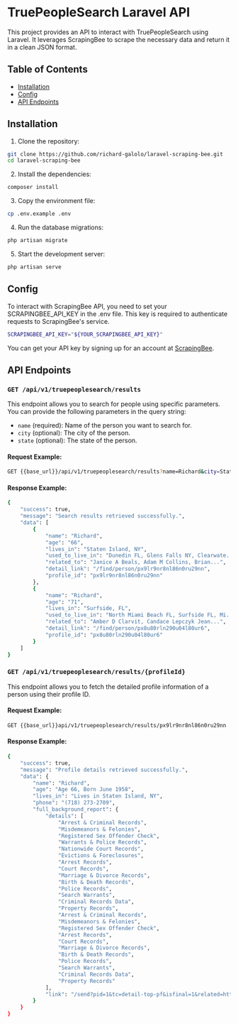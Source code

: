 # TruePeopleSearch Laravel API

This project provides an API to interact with TruePeopleSearch using Laravel. It leverages ScrapingBee to scrape the necessary data and return it in a clean JSON format. 

## Table of Contents

- [Installation](#installation)
- [Config](#config)
- [API Endpoints](#api-endpoints)

## Installation
1. Clone the repository:
```bash
git clone https://github.com/richard-galolo/laravel-scraping-bee.git
cd laravel-scraping-bee
```
2. Install the dependencies:
```bash
composer install
```
3. Copy the environment file:
```bash
cp .env.example .env
```
4. Run the database migrations:
```bash
php artisan migrate
```
5. Start the development server:
```bash
php artisan serve
```

## Config
To interact with ScrapingBee API, you need to set your SCRAPINGBEE_API_KEY in the .env file. This key is required to authenticate requests to ScrapingBee's service.
```bash
SCRAPINGBEE_API_KEY="${YOUR_SCRAPINGBEE_API_KEY}"
```
You can get your API key by signing up for an account at [ScrapingBee](https://www.scrapingbee.com/).

## API Endpoints

### `GET /api/v1/truepeoplesearch/results`

This endpoint allows you to search for people using specific parameters. You can provide the following parameters in the query string:

- `name` (required): Name of the person you want to search for.
- `city` (optional): The city of the person.
- `state` (optional): The state of the person.

#### Request Example:

```bash
GET {{base_url}}/api/v1/truepeoplesearch/results?name=Richard&city=Staten Island&state=NY
```

#### Response Example:

```bash
{
    "success": true,
    "message": "Search results retrieved successfully.",
    "data": [
        {
            "name": "Richard",
            "age": "66",
            "lives_in": "Staten Island, NY",
            "used_to_live_in": "Dunedin FL, Glens Falls NY, Clearwate...",
            "related_to": "Janice A Beals, Adam M Collins, Brian...",
            "detail_link": "/find/person/px9lr9nr8nl86n0ru29nn",
            "profile_id": "px9lr9nr8nl86n0ru29nn"
        },
        {
            "name": "Richard",
            "age": "71",
            "lives_in": "Surfside, FL",
            "used_to_live_in": "North Miami Beach FL, Surfside FL, Mi...",
            "related_to": "Amber D Clarvit, Candace Lepczyk Jean...",
            "detail_link": "/find/person/px8u80rln290u04l80ur6",
            "profile_id": "px8u80rln290u04l80ur6"
        }
    ]
}
```

### `GET /api/v1/truepeoplesearch/results/{profileId}`

This endpoint allows you to fetch the detailed profile information of a person using their profile ID.

#### Request Example:

```bash
GET {{base_url}}api/v1/truepeoplesearch/results/px9lr9nr8nl86n0ru29nn
```

#### Response Example:

```bash
{
    "success": true,
    "message": "Profile details retrieved successfully.",
    "data": {
        "name": "Richard",
        "age": "Age 66, Born June 1958",
        "lives_in": "Lives in Staten Island, NY",
        "phone": "(718) 273-2709",
        "full_background_report": {
            "details": [
                "Arrest & Criminal Records",
                "Misdemeanors & Felonies",
                "Registered Sex Offender Check",
                "Warrants & Police Records",
                "Nationwide Court Records",
                "Evictions & Foreclosures",
                "Arrest Records",
                "Court Records",
                "Marriage & Divorce Records",
                "Birth & Death Records",
                "Police Records",
                "Search Warrants",
                "Criminal Records Data",
                "Property Records",
                "Arrest & Criminal Records",
                "Misdemeanors & Felonies",
                "Registered Sex Offender Check",
                "Arrest Records",
                "Court Records",
                "Marriage & Divorce Records",
                "Birth & Death Records",
                "Police Records",
                "Search Warrants",
                "Criminal Records Data",
                "Property Records"
            ],
            "link": "/send?pid=1&tc=detail-top-pf&isfinal=1&related=https%3a%2f%2fwww.peoplefinders.com%2fcheckout%2fbackground-check%3fproductMenuName%3dsearch-name-background%26productOfferId%3dPremium-Membership-3-Day-Trial%26utm_source%3dtps%26utm_campaign%3dpf_topbutton_details_bgtrialcheckout%26id%3dG-9139738718670352977%26firstName%3d%26lastName%3dRichard"
        }
    }
}
```

